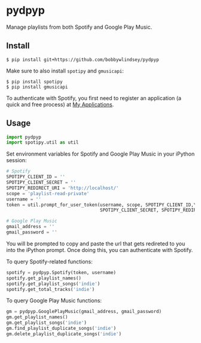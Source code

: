 # pydpyp

Manage playlists from both Spotify and Google Play Music.


## Install

```
$ pip install git+https://github.com/bobbywlindsey/pydpyp
```

Make sure to also install `spotipy` and `gmusicapi`:

```
$ pip install spotipy
$ pip install gmusicapi
```

To authenticate with Spotify, you first need to register an application (a quick and free process) at [My Applications](https://developer.spotify.com/my-applications/#!/applications).

## Usage

```python
import pydpyp
import spotipy.util as util 
```

Set environment variables for Spotify and Google Play Music in your iPython session:

```python
# Spotify
SPOTIPY_CLIENT_ID = ''
SPOTIPY_CLIENT_SECRET = ''
SPOTIPY_REDIRECT_URI = 'http://localhost/'
scope = 'playlist-read-private'
username = ''
token = util.prompt_for_user_token(username, scope, SPOTIPY_CLIENT_ID,\ 
                                   SPOTIPY_CLIENT_SECRET, SPOTIPY_REDIRECT_URI)

# Google Play Music
gmail_address = ''
gmail_password = ''
```

You will be prompted to copy and paste the url that gets redireted to you into the iPython prompt. Once doing this, you can authenticate with Spotify.

To query Spotify-related functions:

```python
spotify = pydpyp.Spotify(token, username)
spotify.get_playlist_names()
spotify.get_playlist_songs('indie')
spotify.get_total_tracks('indie')
```

To query Google Play Music functions:

```python
gm = pydpyp.GooglePlayMusic(gmail_address, gmail_password)
gm.get_playlist_names()
gm.get_playlist_songs('indie')
gm.find_playlist_duplicate_songs('indie')
gm.delete_playlist_duplicate_songs('indie')
```
